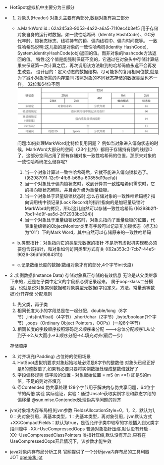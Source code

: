 - HotSpot虚拟机中主要分为三部分
- 1. 对象头(Header)
  对象头主要有两部分,数组对象有第三部分
	- a.MarkWord
	  id:: 62a345a3-9053-4a22-a6a5-7110ec4b3ef5
	  用于存储对象自身的运行时数据，如一致性哈希码（Identity HashCode）、GC分代年龄、锁状态标志、线程持有的锁、偏向线程ID、偏向时间戳等。
	  一致性哈希码说明:这儿指的是对象的一致性哈希码(Identity HashCode),
	  System.identityHashCode(obj)返回的值。而非对象的hashcode方法返回的值。
	  特性:这个值是能强制保证不变的，它通过在对象头中存储计算结果来保证第一次计算之后，再次调用该方法取到的哈希码值永远不会再发生改变。
	  设计目的：定义动态的数据结构，尽可能多的复用相同位数,就是为了减小对象所需的内存空间
	  按照对象的不同状态存储的数据类型也不一样。
	  32位和64位不同
	  ![32位虚拟机对象头MarkWord.png](../assets/截屏2022-06-02_下午9.11.26_1654175648260_0.png)
	  
	  问题:如何处理MarkWord比特位复用问题？
	  例如当对象进入偏向状态的时候，MarkWord大部分的空间（23个比特）都用于存储持有锁的线程ID了，这部分空间占用了原有存储对象一致性哈希码的位置，那原来对象的一致性哈希码怎么储存呢?
	  1. 当一个对象计算过一致性哈希码后，它就不能进入偏向锁状态了。 ((6298791f-12c9-4fb8-b68a-60855d19aefa)) 
	  2. 当一个对象处于偏向锁状态时，收到计算其一致性哈希码需求时，它的排向锁状态解除，并且会升级为重量级锁。
	  3. 当一个对象处于轻量级锁状态时,怎么存储对象的一致性哈希码呢?
	  指向调用栈中锁记录(Lock Record)的指针指向的是加轻量级锁时MarkWord的拷贝，所以这儿自然可以存储一致性哈希码 ((6298b2ff-7bc1-4d9f-aa5d-2f72933bc324))
	  4. 当一个对象处于重量级锁状态时，对象头指向了重量级锁的位置，代表重量级锁的ObjectMonitor类里有字段可以记录非加锁状态（标志位为“01”）下的Mark Word，其中自然可以存储原来的一致性哈希码
	- b.类型指针：对象指向它的类型元数据的指针
	  不是所有虚拟机实现都必须要包含该指针，和对象如何访问类型方式有关
	   ((62a353c3-7cb7-44e5-9026-36dfd9084311))
	- c.记录数组长度的数据(数组对象才有的部分,4个字节int长度)
- 2 .实例数据(Instance Data)
  存储对象真正存储的有效信息
  无论是从父类继承下来的，还是在子类中定义的字段都必须记录起来。
  属于oop-klass二分模型，也就是说对象实例数据和对象类型元数据(字段定义，方法，常量池等数据)分开存储
  分配规则
  1. 先父类，再子类
  2. 相同长度大小的字段总是在一起分配，double/long（8字节）,ints(int/float)（4字节）,short/char（2字节）,byte/boolean(1个字节）,oops（Ordinary Object Pointers，OOPs）(一般8个字节)
  3. 相同长度的字段顺序按照源码定义顺序来分配
  --->总体分配顺序1.从父到子->2.从大而小->3.顺序分配->4.填充对齐(最后一步)
   
  存储顺序
- 3. 对齐填充(Padding)
  占位符的使用场景
  1. HotSpot虚拟机要求对象起始地址必须是8字节的整数倍
  对象头已经正好是8的整数倍了,如果有必要只要将实例数据处理成整数倍就好了
  2. 字段偏移规则
  该字段的位置 - 对象起始位置 = mS (m >=1) 即是S的m倍。不足的则对齐填充
  3. @Contended 伪共享处理
  128个字节用于解决内存伪共享问题，64位字节的两倍
  实验
  实际验证，实验：通过Unsafe获取实例字段和静态字段的偏移量
  @sun.misc.Contended处理伪共享问题的对齐
- jvm对象堆内存布局相关jvm参数
  FieldsAllocationStyle=0，1，2，默认为1,  0：先对象引用，再基本类型，1：先基本类型，再对象引用，jvm默认方式
  +XX:CompactFields：默认为true，是否允许子类中较窄的字段插入到父类字段间隙中
  -XX:-UseCompressedOops 普通对象指针压缩,默认没有开启
  -XX:-UseCompressedClassPointers 类指针压缩,默认没有开启,只有在UseCompressedOops开启情况下，该参数才能生效
- java对象内存布局分析工具
  官网提供了一个分析java内存布局的工具利器 JOT
  [openjdk jot](http://openjdk.java.net/projects/code-tools/jol/)